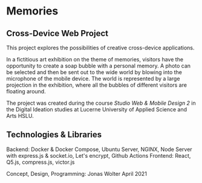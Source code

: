 # Memories 
## Cross-Device Web Project

This project explores the possibilities of creative cross-device applications. 

In a fictitious art exhibition on the theme of memories, visitors have the opportunity to create a soap bubble with a personal memory. A photo can be selected and then be sent out to the wide world by blowing into the microphone of the mobile device. The world is represented by a large projection in the exhibition, where all the bubbles of different visitors are floating around.

The project was created during the course *Studio Web & Mobile Design 2* in the Digital Ideation studies at Lucerne University of Applied Science and Arts HSLU.

## Technologies & Libraries

Backend: Docker & Docker Compose, Ubuntu Server, NGINX, Node Server with express.js & socket.io, Let's encrypt, Github Actions
Frontend: React, Q5.js, compress.js, victor.js


Concept, Design, Programming: Jonas Wolter
April 2021
